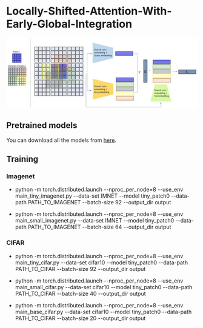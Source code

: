 # Locally-Shifted-Attention-With-Early-Global-Integration

![](figures/illustration.jpg)
## Pretrained models
You can download all the models from [here](https://drive.google.com/drive/folders/19NyfUxEebz_QanA99m_KIgIbPR5QY0OL?usp=sharing).


## Training
### Imagenet
* python -m torch.distributed.launch --nproc_per_node=8  --use_env main_tiny_imagenet.py --data-set IMNET --model tiny_patch0 --data-path PATH_TO_IMAGENET --batch-size 92 --output_dir output

* python -m torch.distributed.launch --nproc_per_node=8  --use_env main_small_imagenet.py --data-set IMNET --model tiny_patch0 --data-path PATH_TO_IMAGENET --batch-size 64 --output_dir output

### CIFAR
* python -m torch.distributed.launch --nproc_per_node=8  --use_env main_tiny_cifar.py --data-set cifar10 --model tiny_patch0 --data-path PATH_TO_CIFAR --batch-size 92 --output_dir output

* python -m torch.distributed.launch --nproc_per_node=8  --use_env main_small_cifar.py --data-set cifar10 --model tiny_patch0 --data-path PATH_TO_CIFAR --batch-size 40 --output_dir output

* python -m torch.distributed.launch --nproc_per_node=8  --use_env main_base_cifar.py --data-set cifar10 --model tiny_patch0 --data-path PATH_TO_CIFAR --batch-size 20 --output_dir output
